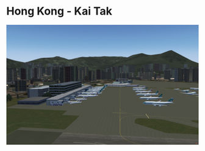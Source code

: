 Hong Kong - Kai Tak
========================
![ScreenShot](https://raw.githubusercontent.com/Hornet979/KaiTak/main/KaiTak1.png)
